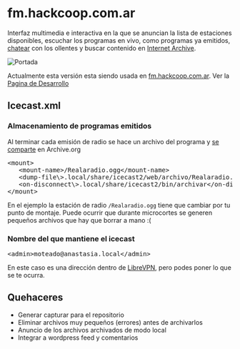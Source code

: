 fm.hackcoop.com.ar
==================

Interfaz multimedia e interactiva en la que se anuncian la lista de estaciones disponibles,
escuchar los programas en vivo, como programas ya emitidos, [chatear](https://github.com/b4zz4/web-irc) con los ollentes 
y buscar contenido en [Internet Archive](https://archive.org).

![Portada](http://ompldr.org/vZmh5ag/jcr-icecast-merdalab.png)

Actualmente esta versión esta siendo usada en [fm.hackcoop.com.ar](http://fm.hackcoop.com.ar).
Ver la [Pagina de Desarrollo](http://lab.hackcoop.com.ar/projects/merdalab/wiki)

Icecast.xml
-----------

### Almacenamiento de programas emitidos

Al terminar cada emisión de radio se hace un archivo del programa y [se comparte](http://fm.hackcoop.com.ar/archive.org.xsl#Realaradio) en Archive.org

<pre>
&lt;mount&gt;
   &lt;mount-name&gt;/Realaradio.ogg&lt;/mount-name&gt;
   &lt;dump-file\&gt;.local/share/icecast2/web/archivo/Realaradio.ogg&lt;/dump-file&gt;
   &lt;on-disconnect\&gt;.local/share/icecast2/bin/archivar&lt;/on-disconnect&gt;
&lt;/mount&gt;
</pre>

En el ejemplo la estación de radio `/Realaradio.ogg` tiene que cambiar por tu punto de montaje. 
Puede ocurrir que durante microcortes se generen pequeños archivos que hay que borrar a mano :(

### Nombre del que mantiene el icecast

<pre>
&lt;admin&gt;moteado@anastasia.local&lt;/admin&gt;
</pre>

En este caso es una dirección dentro de [LibreVPN](http://librevpn.org.ar), pero podes poner lo que se te ocurra.

Quehaceres
----------

- Generar capturar para el repositorio
- Eliminar archivos muy pequeños (errores) antes de archivarlos
- Anuncio de los archivos archivados de modo local
- Integrar a wordpress feed y comentarios
